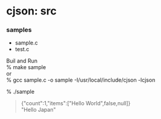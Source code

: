 cjson: src
===============


### samples
- sample.c <br/>
- test.c <br/>

Buil and Run <br/>
% make sample <br/>
or <br/>
 % gcc sample.c -o sample -I/usr/local/include/cjson -lcjson <br/>

% ./sample <br/>
> {"count":1,"items":["Hello World",false,null]} <br/>
> "Hello Japan" <br/>

